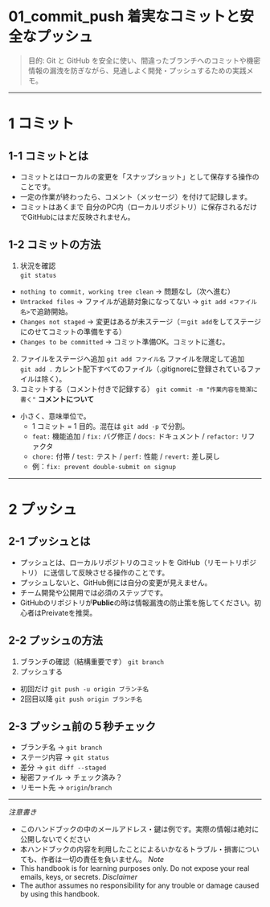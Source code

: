 # 01_commit_push 着実なコミットと安全なプッシュ
>目的: Git と GitHub を安全に使い、間違ったブランチへのコミットや機密情報の漏洩を防ぎながら、見通しよく開発・プッシュするための実践メモ。

---

# 1 コミット

## 1-1 コミットとは
- コミットとはローカルの変更を「スナップショット」として保存する操作のことです。  
- 一定の作業が終わったら、コメント（メッセージ）を付けて記録します。  
- コミットはあくまで 自分のPC内（ローカルリポジトリ）に保存されるだけでGitHubにはまだ反映されません。

## 1-2 コミットの方法
1. 状況を確認  
`git status`
- `nothing to commit, working tree clean` → 問題なし（次へ進む）
- `Untracked files` → ファイルが追跡対象になってない → `git add <ファイル名>`で追跡開始。
- `Changes not staged` → 変更はあるが未ステージ（＝`git add`をしてステージにのせてコミットの準備をする）
- `Changes to be committed` → コミット準備OK。コミットに進む。
2. ファイルをステージへ追加
`git add ファイル名` ファイルを限定して追加　
`git add .` カレント配下すべてのファイル（.gitignoreに登録されているファイルは除く）。
3. コミットする（コメント付きで記録する）
`git commit -m "作業内容を簡潔に書く"`
**コメントについて**
- 小さく、意味単位で。
    - 1 コミット = 1 目的。混在は `git add -p` で分割。
    - `feat:` 機能追加 / `fix:` バグ修正 / `docs:` ドキュメント / `refactor:` リファクタ
    - `chore:` 付帯 / `test:` テスト / `perf:` 性能 / `revert:` 差し戻し
    - 例：`fix: prevent double-submit on signup`

---

# 2 プッシュ

## 2-1 プッシュとは
- プッシュとは、ローカルリポジトリのコミットを GitHub（リモートリポジトリ） に送信して反映させる操作のことです。
- プッシュしないと、GitHub側には自分の変更が見えません。
- チーム開発や公開用では必須のステップです。
- GitHubのリポジトリが**Public**の時は情報漏洩の防止策を施してください。初心者はPreivateを推奨。

## 2-2 プッシュの方法
1. ブランチの確認（結構重要です）
`git branch`
2. プッシュする
- 初回だけ
`git push -u origin ブランチ名`
- 2回目以降
`git push origin ブランチ名`

## 2-3 プッシュ前の５秒チェック
- ブランチ名 → `git branch`
- ステージ内容 → `git status`
- 差分 → `git diff --staged`
- 秘密ファイル → チェック済み？
- リモート先 → `origin`/`branch`

---


*注意書き*
- このハンドブックの中のメールアドレス・鍵は例です。実際の情報は絶対に公開しないでください
- 本ハンドブックの内容を利用したことによるいかなるトラブル・損害についても、作者は一切の責任を負いません。
*Note*
- This handbook is for learning purposes only. Do not expose your real emails, keys, or secrets.
*Disclaimer*
- The author assumes no responsibility for any trouble or damage caused by using this handbook.
